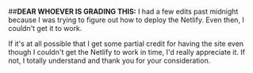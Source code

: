 ##**DEAR WHOEVER IS GRADING THIS:**
I had a few edits past midnight because I was trying to figure out how to deploy the Netlify. Even then, I couldn't get it to work.

If it's at all possible that I get some partial credit for having the site even though I couldn't get the Netlify to work in time, I'd really appreciate it. If not, I totally understand and thank you for your consideration.
